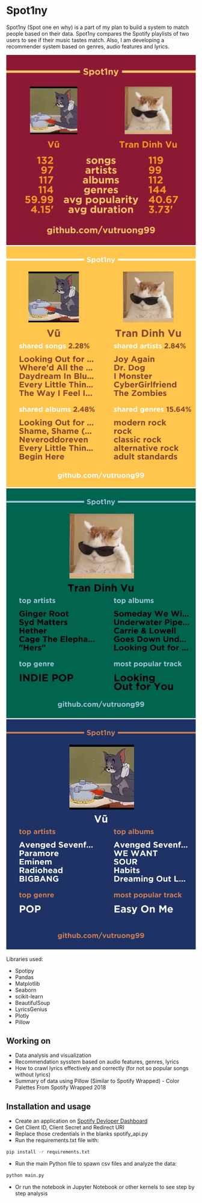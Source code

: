 # Spot1ny

Spot1ny (Spot one en why) is a part of my plan to build a system to match people based on their data. Spot1ny compares the Spotify playlists of two users to see if their music tastes match. Also, I am developing a recommender system based on genres, audio features and lyrics. 

![alt text](https://github.com/vutruong99/Spot1ny/blob/master/images/1.png)
![alt text](https://github.com/vutruong99/Spot1ny/blob/master/images/2.png)
![alt text](https://github.com/vutruong99/Spot1ny/blob/master/images/3.png)
![alt text](https://github.com/vutruong99/Spot1ny/blob/master/images/4.png)

Libraries used:
* Spotipy
* Pandas
* Matplotlib
* Seaborn
* scikit-learn
* BeautifulSoup
* LyricsGenius
* Plotly
* Pillow


## Working on
* Data analysis and visualization
* Recommendation sysstem based on audio features, genres, lyrics
* How to crawl lyrics effectively and correctly (for not so popular songs without lyrics)
* Summary of data using Pillow (Similar to Spotify Wrapped) - Color Palettes From Spotify Wrapped 2018

## Installation and usage
* Create an application on [Spotify Devloper Dashboard](https://developer.spotify.com/dashboard/login)
* Get Client ID, Client Secret and Redirect URI
* Replace those credentials in the blanks spotify_api.py
* Run the requirements.txt file with:
```bash
pip install -r requirements.txt
```
* Run the main Python file to spawn csv files and analyze the data:
```bash
python main.py
```
* Or run the notebook in Jupyter Notebook or other kernels to see step by step analysis
